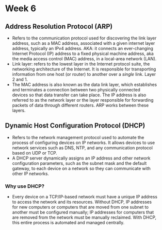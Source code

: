 # Week 6

## Address Resolution Protocol (ARP)
-  Refers to the communication protocol used for discovering the link layer address, such as a MAC address, associated with a given internet layer address, typically an IPv4 address. AKA: it connects an ever-changing Internet Protocol (IP) address to a fixed physical machine address, aka the media access control (MAC) address, in a local-area network (LAN).
-  Link layer: refers to the lowest layer in the Internet protocol suite, the networking architecture of the Internet. It is responsible for transporting information from one host (or router) to another over a _single_ link. Layer 2 and 1.
-  The MAC address is also known as the data link layer, which establishes and terminates a connection between two physically connected devices so that data transfer can take place. The IP address is also referred to as the network layer or the layer responsible for forwarding packets of data through different routers. ARP works between these layers.

## Dynamic Host Configuration Protocol (DHCP)
- Refers to the network management protocol used to automate the process of configuring devices on IP networks. It allows devices to use network services such as DNS, NTP, and any communication protocol based on UDP or TCP. 
- A DHCP server dynamically assigns an IP address and other network configuration parameters, such as the subnet mask and the default gateway, to each device on a network so they can communicate with other IP networks.
### Why use DHCP?
- Every device on a TCP/IP-based network must have a unique IP address to access the network and its resources. Without DHCP, IP addresses for new computers or computers that are moved from one subnet to another must be configured manually; IP addresses for computers that are removed from the network must be manually reclaimed. With DHCP, this entire process is automated and managed centrally.